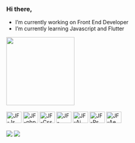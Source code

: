 ### Hi there, 

-  I’m currently working on Front End Developer
-  I’m currently learning Javascript and Flutter

<!--
**jfperondini/jfperondini** is a ✨ _special_ ✨ repository because its `README.md` (this file) appears on your GitHub profile.

Here are some ideas to get you started:

- 🔭 I’m currently working on ...
- 🌱 I’m currently learning ...
- 👯 I’m looking to collaborate on ...
- 🤔 I’m looking for help with ...
- 💬 Ask me about ...
- 📫 How to reach me: ...
- 😄 Pronouns: ...
- ⚡ Fun fact: ...
-->

<div>
    <a href="htpps://github.com/jfperondini">
      <img height="180em" src="https://github-readme-stats.vercel.app/api/top-langs/?username=jfperondini&layout=compact&langs_count=16&theme-dark" />
    </a>
</div>

<div style="display: inline_block"><br>
    <img aling="center" alt="JF-Js" height="30" width="40" src="https://cdn.jsdelivr.net/gh/devicons/devicon/icons/javascript/javascript-plain.svg" />
    <img aling="center"  alt="JF-php" height="30" width="40" src="https://cdn.jsdelivr.net/gh/devicons/devicon/icons/php/php-plain.svg">
    <img aling="center"  alt="JF-Css" height="30" width="40" src="https://cdn.jsdelivr.net/gh/devicons/devicon/icons/css3/css3-original-wordmark.svg">
    <img aling="center"  alt="JF-html5" height="30" width="40" src="https://cdn.jsdelivr.net/gh/devicons/devicon/icons/html5/html5-original-wordmark.svg">
    <img aling="center"  alt="JF-Ai" height="30" width="40" src="https://cdn.jsdelivr.net/gh/devicons/devicon/icons/illustrator/illustrator-line.svg">
    <img aling="center"  alt="JF-Ps" height="30" width="40" src="https://cdn.jsdelivr.net/gh/devicons/devicon/icons/photoshop/photoshop-line.svg">
    <img aling="center"  alt="JF-Ae" height="30" width="40" src="https://cdn.jsdelivr.net/gh/devicons/devicon/icons/aftereffects/aftereffects-plain.svg">  
 </div>   
 
<div style="display: inline_block"><br>
    <a href="www.linkedin.com/in/jfperondini" target="_black"><img src="https://img.shields.io/badge/LinkedIn-0077B5?style=for-the-badge&logo=linkedin&logoColor=white" target="_black"></a>
   <a href="malito:jfperondini@gmail.com"> <img src="https://img.shields.io/badge/Gmail-D14836?style=for-the-badge&logo=gmail&logoColor=white" target="_blank"></a>
</div>
    
